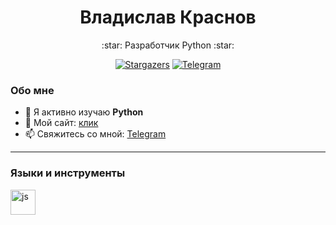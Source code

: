 <div align="center">
  <h1>Владислав Краснов</h1>
  <p>
     :star: Разработчик Python  :star:
  </p>
  <p align="center">
     <a href="https://github.com/NgCodeProj/github-profile-summary-cards/stargazers">
     <img alt="Stargazers" src="https://img.shields.io/github/stars/NgCodeProj/github-profile-summary-cards?style=for-the-badge&logo=github&color=f4dbd6&logoColor=D9E0EE&labelColor=302D41"></a>
     <a href="https://t.me/NG_MNG">
     <img src="https://img.shields.io/badge/Telegram-blue?style=for-the-badge&logo=telegram&logoColor=white" alt="Telegram"/>
     </a>
  </p>
</div>

### Обо мне
- 🌱 Я активно изучаю **Python**
- 📝 Мой сайт: [клик](https://cmd.ngcode.ru)
- 📫 Свяжитесь со мной: [Telegram](https://t.me/NG_MNG)

---

### Языки и инструменты

<img src="https://cdn.jsdelivr.net/gh/devicons/devicon/icons/python/python-original.svg" title="js" width="40" height="40"/>&nbsp;
